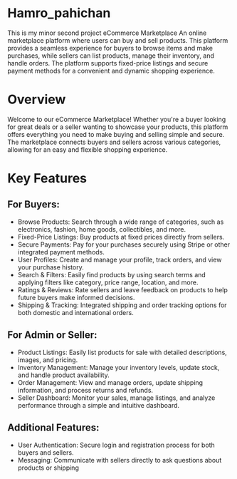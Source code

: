 # Hamro_pahichan
This is my minor second project
eCommerce Marketplace
An online marketplace platform where users can buy and sell products. This platform provides a seamless experience for buyers to browse items and make purchases, while sellers can list products, manage their inventory, and handle orders. The platform supports fixed-price listings and secure payment methods for a convenient and dynamic shopping experience.
# Overview
Welcome to our eCommerce Marketplace! Whether you're a buyer looking for great deals or a seller wanting to showcase your products, this platform offers everything you need to make buying and selling simple and secure. The marketplace connects buyers and sellers across various categories, allowing for an easy and flexible shopping experience.
# Key Features
## For Buyers:
* Browse Products: Search through a wide range of categories, such as electronics, fashion, home goods, collectibles, and more.
* Fixed-Price Listings: Buy products at fixed prices directly from sellers.
* Secure Payments: Pay for your purchases securely using Stripe or other integrated payment methods.
* User Profiles: Create and manage your profile, track orders, and view your purchase history.
* Search & Filters: Easily find products by using search terms and applying filters like category, price range, location, and more.
* Ratings & Reviews: Rate sellers and leave feedback on products to help future buyers make informed decisions.
* Shipping & Tracking: Integrated shipping and order tracking options for both domestic and international orders.
## For Admin or Seller:
* Product Listings: Easily list products for sale with detailed descriptions, images, and pricing.
* Inventory Management: Manage your inventory levels, update stock, and handle product availability.
* Order Management: View and manage orders, update shipping information, and process returns and refunds.
* Seller Dashboard: Monitor your sales, manage listings, and analyze performance through a simple and intuitive dashboard.
## Additional Features:
* User Authentication: Secure login and registration process for both buyers and sellers.
* Messaging: Communicate with sellers directly to ask questions about products or shipping
